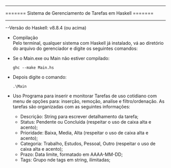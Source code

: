 ______________________________________________________________
======= Sistema de Gerenciamento de Tarefas em Haskell =======
______________________________________________________________
--Versão do Haskell: v8.8.4 (ou acima)


+ Compilação       
   Pelo terminal, qualquer sistema com Haskell já instalado, 
 vá ao diretório do arquivo do gerenciador  e digite os seguintes
 comandos:

- Se o Main.exe ou Main não estiver compilado:

      ghc --make Main.hs
      
- Depois digite o comando:

      .\Main

+ Uso
   Programa  para inserir e monitorar Tarefas de uso cotidiano
 com menu de opções para: inserção, remoção, analíse e filtro/ordenação.
   As tarefas são organizadas com as seguintes informações:
  
   - Descrição: String para escrever detalhamento da tarefa;
   - Status: Pendente ou Concluída (respeitar o uso de caixa alta e
    acento);
   - Prioridade: Baixa, Media, Alta (respeitar o uso de caixa alta e
     acento);
   - Categoria: Trabalho, Estudos, Pessoal, Outro (respeitar o uso
     de caixa alta e acento);
   - Prazo: Data limite, formatado em AAAA-MM-DD; 
   - Tags: Grupo nde tags em string, ilimitadas;
